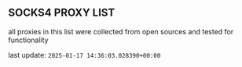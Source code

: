 ## SOCKS4 PROXY LIST

all proxies in this list were collected from open sources and tested for functionality

last update: `2025-01-17 14:36:03.028390+00:00`
